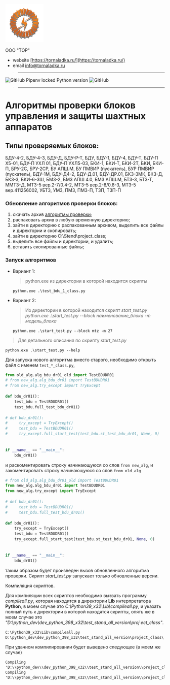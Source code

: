 ![tor_logo_small.svg](tor_logo_small.svg)

ООО "ТОР"

+ website [https://tornaladka.ru/](https://tornaladka.ru/)
+ email [info@tornaladka.ru](mailto:info@tornaladka.ru)

> ---
![GitHub Pipenv locked Python version](https://img.shields.io/github/pipenv/locked/python-version/IrikR/test_stand_py?color=blue)
![GitHub](https://img.shields.io/github/license/irikr/test_stand_py?color=blue)
> ---
# Алгоритмы проверки блоков управления и защиты шахтных аппаратов

## Типы проверяемых блоков:
БДУ-4-2, БДУ-4-3, БДУ-Д, БДУ-Р-Т, БДУ, БДУ-1, БДУ-4, БДУ-Т, БДУ-П Х5-01, БДУ-П УХЛ 01, БДУ-П УХЛ5-03, БКИ-1, БКИ-Т, БКИ-2Т, БКИ, БКИ-П, БРУ-2С, БРУ-2СР, БУ АПШ.М, БУ ПМВИР (пускатель), БУР ПМВИР (пускатель), БДУ-1М, БДУ-Д4-2, БДУ-Д.01, БДУ-ДР.01, БКЗ-ЗМК, БКЗ-Д, БКЗ-З, БКИ-6-3Ш, БМЗ-2, БМЗ АПШ 4.0, БМЗ АПШ.М, БТЗ-3, БТЗ-Т, ММТЗ-Д, МТЗ-5 вер.2-7/0.4-2, МТЗ-5 вер.2-8/0.8-3, МТЗ-5 вер.411256002, УБТЗ, УМЗ, ПМЗ, ПМЗ-П, ТЗП, ТЗП-П

### Обновление алгоритмов проверки блоков:
1. скачать архив [алгоритмы проверки](https://github.com/IrikR/test_stand_py/archive/refs/heads/master.zip);
2. распаковать архив в любую временную директорию;
3. зайти в директорию с распакованным архивом, выделить все файлы и директории и скопировать;
4. зайти в директорию C:\Stend\project_class\;
5. выделить все файлы и директории, и удалить;
6. вставить скопированные файлы;

### Запуск алгоритмов
+ Вариант 1:
  > python.exe из директории в которой находится скрипты
  ```commandline
  python.exe .\test_bdu_1_class.py
  ```
+ Вариант 2:
  > Из директории в которой находится скрипт _start_test.py_ 
  > _python.exe .\start_test.py --block наименование_блока -m модель_блока_
  ```commandline
  python.exe .\start_test.py --block mtz -m 27
  ```
> Для детального описания по скрипту _start_test.py_ 
```commandline
python.exe .\start_test.py --help
```

Для запуска нового алгоритма вместо старого, необходимо открыть файл с именем `test_*_class.py`,
```python
from old_alg.alg_bdu_dr01_old import TestBDUDR01
# from new_alg.alg_bdu_dr01 import TestBDUDR01
# from new_alg.try_except import TryExcept

def bdu_dr01():
    test_bdu = TestBDUDR01()
    test_bdu.full_test_bdu_dr01()

# def bdu_dr01():
#     try_except = TryExcept()
#     test_bdu = TestBDUDR01()
#     try_except.full_start_test(test_bdu.st_test_bdu_dr01, None, 0)


if __name__ == "__main__":
    bdu_dr01()
```
и раскоментировать строку начинающуюся со слов `from new_alg`, и закоментировать строку начинающуюся со
слов `from old_alg`
```python
# from old_alg.alg_bdu_dr01_old import TestBDUDR01
from new_alg.alg_bdu_dr01 import TestBDUDR01
from new_alg.try_except import TryExcept

# def bdu_dr01():
#     test_bdu = TestBDUDR01()
#     test_bdu.full_test_bdu_dr01()

def bdu_dr01():
    try_except = TryExcept()
    test_bdu = TestBDUDR01()
    try_except.full_start_test(test_bdu.st_test_bdu_dr01, None, 0)


if __name__ == "__main__":
    bdu_dr01()
```
таким образом будет произведен вызов обновленного алгоритма проверки.
Скрипт _start_test.py_ запускает только обновленные версии.

Компиляция скриптов.

Для компиляции всех скриптов необходимо вызвать программу _compileall.py_, которая находится в директории **Lib** 
интерпретатора **Python**, в моем случае это _C:\Python39_x32\Lib\compileall.py_, и указать полный путь к директории 
в которой находятся скрипты, опять же в моем случае это _"D:\python_dev\dev_python_398_x32\test_stand_all_version\proj
ect_class\"_.
```commandline
C:\Python39_x32\Lib\compileall.py D:\python_dev\dev_python_398_x32\test_stand_all_version\project_class\
```
При удачном компилировании будет выведено следующее (в моем же случае)
```commandline
Compiling 'D:\\python_dev\\dev_python_398_x32\\test_stand_all_version\\project_class\\test_ubtz_class.py'...
Compiling 'D:\\python_dev\\dev_python_398_x32\\test_stand_all_version\\project_class\\test_umz_class.py'...
```
